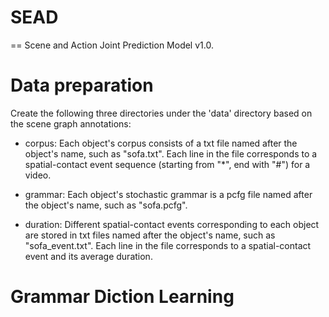 # SEAD
==
Scene and Action Joint Prediction Model v1.0.

# Data preparation
Create the following three directories under the 'data' directory based on the scene graph annotations:
* corpus: Each object's corpus consists of a txt file named after the object's name, such as "sofa.txt".
Each line in the file corresponds to a spatial-contact event sequence (starting from "*", end with "#") for a video.

* grammar: Each object's stochastic grammar is a pcfg file named after the object's name, such as "sofa.pcfg".

* duration: Different spatial-contact events corresponding to each object are stored in txt files named after the object's name, such as "sofa_event.txt".
Each line in the file corresponds to a spatial-contact event and its average duration.

# Grammar Diction Learning




